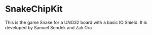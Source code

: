 # SnakeChipKit
This is the game Snake for a UNO32 board with a basic IO Shield. It is developed by Samuel Sendek and Zak Ora
